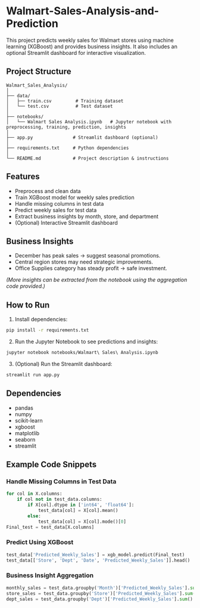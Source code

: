 # Walmart-Sales-Analysis-and-Prediction
This project predicts weekly sales for Walmart stores using machine learning (XGBoost) and provides business insights. It also includes an optional Streamlit dashboard for interactive visualization.

## Project Structure

```
Walmart_Sales_Analysis/
│
├── data/
│   ├── train.csv         # Training dataset
│   └── test.csv          # Test dataset
│
├── notebooks/
│   └── Walmart Sales Analysis.ipynb   # Jupyter notebook with preprocessing, training, prediction, insights
│
├── app.py               # Streamlit dashboard (optional)
│
├── requirements.txt     # Python dependencies
│
└── README.md            # Project description & instructions
```

## Features

* Preprocess and clean data
* Train XGBoost model for weekly sales prediction
* Handle missing columns in test data
* Predict weekly sales for test data
* Extract business insights by month, store, and department
* (Optional) Interactive Streamlit dashboard

## Business Insights

* December has peak sales → suggest seasonal promotions.
* Central region stores may need strategic improvements.
* Office Supplies category has steady profit → safe investment.

*(More insights can be extracted from the notebook using the aggregation code provided.)*

## How to Run

1. Install dependencies:

```bash
pip install -r requirements.txt
```

2. Run the Jupyter Notebook to see predictions and insights:

```bash
jupyter notebook notebooks/Walmart\ Sales\ Analysis.ipynb
```

3. (Optional) Run the Streamlit dashboard:

```bash
streamlit run app.py
```

## Dependencies

* pandas
* numpy
* scikit-learn
* xgboost
* matplotlib
* seaborn
* streamlit

## Example Code Snippets

### Handle Missing Columns in Test Data

```python
for col in X.columns:
    if col not in test_data.columns:
        if X[col].dtype in ['int64', 'float64']:
            test_data[col] = X[col].mean()
        else:
            test_data[col] = X[col].mode()[0]
Final_test = test_data[X.columns]
```

### Predict Using XGBoost

```python
test_data['Predicted_Weekly_Sales'] = xgb_model.predict(Final_test)
test_data[['Store', 'Dept', 'Date', 'Predicted_Weekly_Sales']].head()
```

### Business Insight Aggregation

```python
monthly_sales = test_data.groupby('Month')['Predicted_Weekly_Sales'].sum().sort_values(ascending=False)
store_sales = test_data.groupby('Store')['Predicted_Weekly_Sales'].sum().sort_values(ascending=False)
dept_sales = test_data.groupby('Dept')['Predicted_Weekly_Sales'].sum().sort_values(ascending=False)
```

